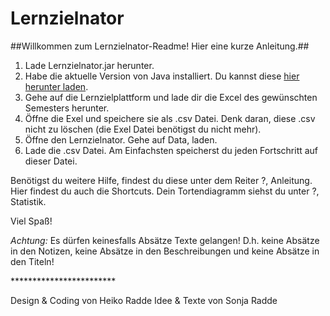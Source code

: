 # Lernzielnator

##Willkommen zum Lernzielnator-Readme! Hier eine kurze Anleitung.##
1.	Lade Lernzielnator.jar herunter.
2.	Habe die aktuelle Version von Java installiert. Du kannst diese [hier herunter laden](http://www.oracle.com/technetwork/java/javase/downloads/jre8-downloads-2133155.html). 
1.	Gehe auf die Lernzielplattform und lade dir die Excel des gewünschten Semesters herunter.
2.	Öffne die Exel und speichere sie als .csv Datei. Denk daran, diese .csv nicht zu löschen (die Exel Datei benötigst du nicht mehr). 
3.	Öffne den Lernzielnator. Gehe auf Data, laden.
4.	Lade die .csv Datei.
Am Einfachsten speicherst du jeden Fortschritt auf dieser Datei.

Benötigst du weitere Hilfe, findest du diese unter dem Reiter ?, Anleitung.
Hier findest du auch die Shortcuts.
Dein Tortendiagramm siehst du unter ?, Statistik.

Viel Spaß! 

*Achtung:*
Es dürfen keinesfalls Absätze Texte gelangen! D.h. keine Absätze in den Notizen, keine Absätze in den Beschreibungen und keine Absätze in den Titeln!

\*\*\*\*\*\*\*\*\*\*\*\*\*\*\*\*\*\*\*\*\*\*\*\*

Design & Coding von Heiko Radde
Idee & Texte von Sonja Radde
